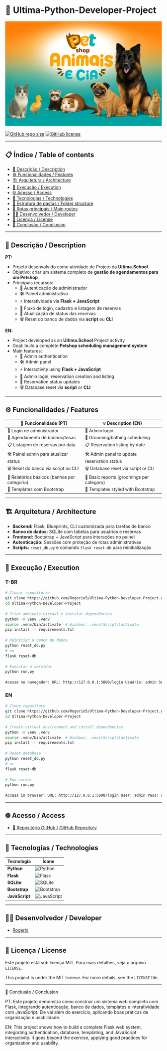# 🐾 Ultima-Python-Developer-Project

![Capa do Projeto - Petshop](pets.jpg)

[![GitHub repo size](https://img.shields.io/github/repo-size/Rogerio5/petshop)](https://github.com/Rogerio5/Ultima-Python-Developer-Project)
[![GitHub license](https://img.shields.io/github/license/Rogerio5/petshop)](LICENSE)

---

## 📋 Índice / Table of contents

- [📖 Descrição / Description](#📖-descrição--description)
- [⚙️ Funcionalidades / Features](#⚙️-funcionalidades--features)
- [🏗️ Arquitetura / Architecture](#🏗️-arquitetura--architecture)
- [🚀 Execução / Execution](#🚀-execução--execution)
- [🌐 Acesso / Access](#🌐-acesso--access)
- [🧰 Tecnologias / Technologies](#🧰-tecnologias--technologies)
- [📂 Estrutura de pastas / Folder structure](#📂-estrutura-de-pastas--folder-structure)
- [🔗 Rotas principais / Main routes](#🔗-rotas-principais--main-routes)
- [👨‍💻 Desenvolvedor / Developer](#👨‍💻-desenvolvedor--developer)
- [📜 Licença / License](#📜-licença--license)
- [🏁 Conclusão / Conclusion](#🏁-conclusão--conclusion)

---

## 📖 Descrição / Description

**PT:**
- Projeto desenvolvido como atividade de Projeto da **Ultima.School**  
- Objetivo: criar um sistema completo de **gestão de agendamentos para um Petshop**  
- Principais recursos:
  - 🔐 Autenticação de administrador  
  - 🛠️ Painel administrativo  
  - ⚡ Interatividade via **Flask + JavaScript**  
  - 📅 Fluxo de login, cadastro e listagem de reservas  
  - 🔄 Atualização de status das reservas  
  - 🗑️ Reset do banco de dados via **script** ou **CLI**  

**EN:**
- Project developed as an **Ultima.School** Project activity  
- Goal: build a complete **Petshop scheduling management system**  
- Main features:
  - 🔐 Admin authentication  
  - 🛠️ Admin panel  
  - ⚡ Interactivity using **Flask + JavaScript**  
  - 📅 Admin login, reservation creation and listing  
  - 🔄 Reservation status updates  
  - 🗑️ Database reset via **script** or **CLI**  

---

## ⚙️ Funcionalidades / Features

| 🧩 Funcionalidade (PT)                      | 💡 Description (EN)                        |
|---------------------------------------------|--------------------------------------------|
| 🔐 Login de administrador                   | 🔐 Admin login                              |
| 📅 Agendamento de banhos/tosas              | 📅 Grooming/bathing scheduling              |
| 📋 Listagem de reservas por data            | 📋 Reservation listing by date              |
| 🛠️ Painel admin para atualizar status       | 🛠️ Admin panel to update reservation status |
| 🗑️ Reset do banco via script ou CLI         | 🗑️ Database reset via script or CLI         |
| 🧾 Relatórios básicos (banhos por categoria)| 🧾 Basic reports (groomings per category)   |
| 🎨 Templates com Bootstrap                  | 🎨 Templates styled with Bootstrap          |

---

## 🏗️ Arquitetura / Architecture

- **Backend:** Flask, Blueprints, CLI customizada para tarefas de banco  
- **Banco de dados:** SQLite com tabelas para usuários e reservas  
- **Frontend:** Bootstrap + JavaScript para interações no painel  
- **Autenticação:** Sessões com proteção de rotas administrativas  
- **Scripts:** `reset_db.py` e comando `flask reset-db` para reinitialização  

---

## 🚀 Execução / Execution

### T-BR

```bash
# Clonar repositório
git clone https://github.com/Rogerio5/Ultima-Python-Developer-Project.git
cd Ultima-Python-Developer-Project

# Criar ambiente virtual e instalar dependências
python -m venv .venv
source .venv/bin/activate  # Windows: .venv\Scripts\activate
pip install -r requirements.txt

# Reiniciar o banco de dados
python reset_db.py
# ou
flask reset-db

# Executar o servidor
python run.py

Acesse no navegador: URL: http://127.0.0.1:5000/login Usuário: admin Senha: admin
```

### EN
```bash
# Clone repository
git clone https://github.com/Rogerio5/Ultima-Python-Developer-Project.git
cd Ultima-Python-Developer-Project

# Create virtual environment and install dependencies
python -m venv .venv
source .venv/bin/activate  # Windows: .venv\Scripts\activate
pip install -r requirements.txt

# Reset database
python reset_db.py
# or
flask reset-db

# Run server
python run.py

Access in browser: URL: http://127.0.0.1:5000/login User: admin Pass: admin
```
---

## 🌐 Acesso / Access

- [🔗 Repositório GitHub / GitHub Repository](https://github.com/Rogerio5/Ultima-Python-Developer-Project)

---

## 🧰 Tecnologias / Technologies

| Tecnologia | Ícone |
|------------|-------|
| **Python** | <img alt="Python" title="Python" width="40px" src="https://cdn.jsdelivr.net/gh/devicons/devicon/icons/python/python-original.svg"/> |
| **Flask** | <img alt="Flask" title="Flask" width="40px" src="https://cdn.jsdelivr.net/gh/devicons/devicon/icons/flask/flask-original.svg"/> |
| **SQLite** | <img alt="SQLite" title="SQLite" width="40px" src="https://cdn.jsdelivr.net/gh/devicons/devicon/icons/sqlite/sqlite-original.svg"/> |
| **Bootstrap** | <img alt="Bootstrap" title="Bootstrap" width="40px" src="https://cdn.jsdelivr.net/gh/devicons/devicon/icons/bootstrap/bootstrap-original.svg"/> |
| **JavaScript** | <img alt="JavaScript" title="JavaScript" width="40px" src="https://cdn.jsdelivr.net/gh/devicons/devicon/icons/javascript/javascript-original.svg"/> |

---

## 👨‍💻 Desenvolvedor / Developer

- [Rogerio](https://github.com/Rogerio5)

---

## 📜 Licença / License

Este projeto está sob licença MIT. Para mais detalhes, veja o arquivo `LICENSE`.  

This project is under the MIT license. For more details, see the `LICENSE` file.

---

🏁 Conclusão / Conclusion

PT: Este projeto demonstra como construir um sistema web completo com Flask, integrando autenticação, banco de dados, templates e interatividade com JavaScript. Ele vai além do exercício, aplicando boas práticas de organização e usabilidade.

EN: This project shows how to build a complete Flask web system, integrating authentication, database, templating, and JavaScript interactivity. It goes beyond the exercise, applying good practices for organization and usability.

